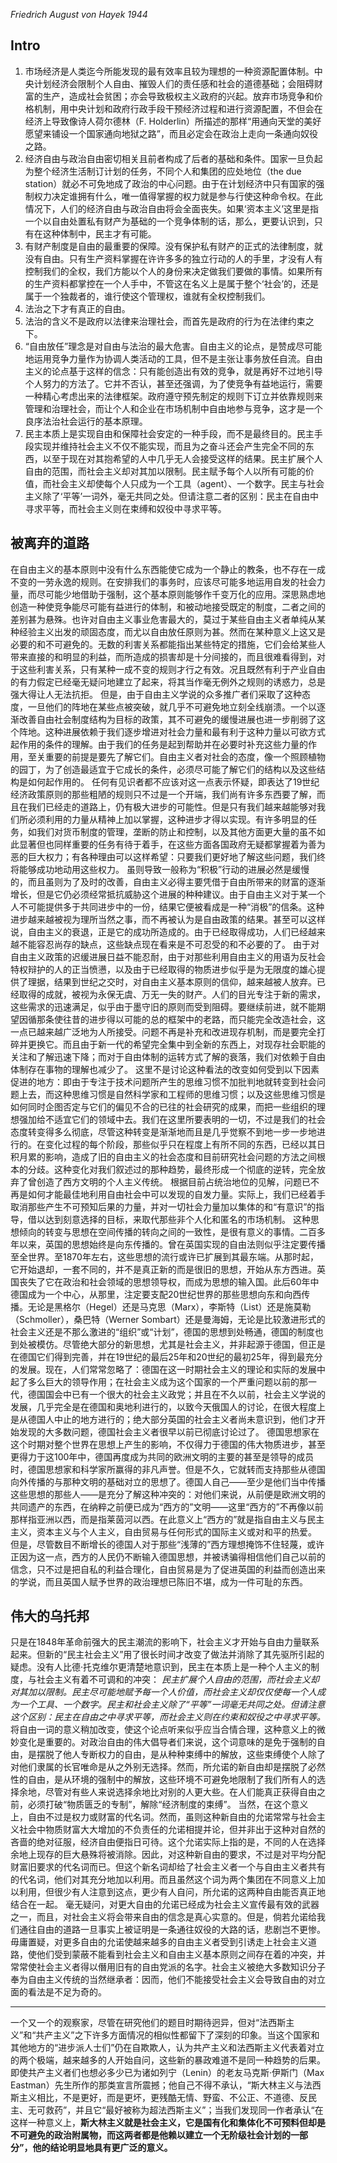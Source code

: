 *Friedrich August von Hayek 1944*

## Intro
1. 市场经济是人类迄今所能发现的最有效率且较为理想的一种资源配置体制。中央计划经济会限制个人自由、摧毁人们的责任感和社会的道德基础；会阻碍财富的生产，造成社会贫困；亦会导致极权主义政府的兴起。放弃市场竞争和价格机制，用中央计划和政府行政手段干预经济过程和进行资源配置，不但会在经济上导致像诗人荷尔德林（F. Holderlin）所描述的那样“用通向天堂的美好愿望来铺设一个国家通向地狱之路”，而且必定会在政治上走向一条通向奴役之路。
2. 经济自由与政治自由密切相关且前者构成了后者的基础和条件。国家一旦负起为整个经济生活制订计划的任务，不同个人和集团的应处地位（the due station）就必不可免地成了政治的中心问题。由于在计划经济中只有国家的强制权力决定谁拥有什么，唯一值得掌握的权力就是参与行使这种命令权。在此情况下，人们的经济自由与政治自由将会全面丧失。如果‘资本主义’这里是指一个以自由处置私有财产为基础的一个竞争体制的话，那么，更要认识到，只有在这种体制中，民主才有可能。
3. 有财产制度是自由的最重要的保障。没有保护私有财产的正式的法律制度，就没有自由。只有生产资料掌握在许许多多的独立行动的人的手里，才没有人有控制我们的全权，我们方能以个人的身份来决定做我们要做的事情。如果所有的生产资料都掌控在一个人手中，不管这在名义上是属于整个‘社会’的，还是属于一个独裁者的，谁行使这个管理权，谁就有全权控制我们。
4. 法治之下才有真正的自由。
5. 法治的含义不是政府以法律来治理社会，而首先是政府的行为在法律约束之下。
6. “自由放任”理念是对自由与法治的最大危害。自由主义的论点，是赞成尽可能地运用竞争力量作为协调人类活动的工具，但不是主张让事务放任自流。自由主义的论点基于这样的信念：只有能创造出有效的竞争，就是再好不过地引导个人努力的方法了。它并不否认，甚至还强调，为了使竞争有益地运行，需要一种精心考虑出来的法律框架。政府遵守预先制定的规则下订立并依靠规则来管理和治理社会，而让个人和企业在市场机制中自由地参与竞争，这才是一个良序法治社会运行的基本原理。
7. 民主本质上是实现自由和保障社会安定的一种手段，而不是最终目的。民主手段实现并维持社会主义不仅不能实现，而且为之奋斗还会产生完全不同的东西，以至于现在对其抱希望的人中几乎无人会接受这样的结果。民主扩展个人自由的范围，而社会主义却对其加以限制。民主赋予每个人以所有可能的价值，而社会主义却使每个人只成为一个工具（agent）、一个数字。民主与社会主义除了‘平等’一词外，毫无共同之处。但请注意二者的区别：民主在自由中寻求平等，而社会主义则在束缚和奴役中寻求平等。

## 被离弃的道路
在自由主义的基本原则中没有什么东西能使它成为一个静止的教条，也不存在一成不变的一劳永逸的规则。在安排我们的事务时，应该尽可能多地运用自发的社会力量，而尽可能少地借助于强制，这个基本原则能够作千变万化的应用。深思熟虑地创造一种使竞争能尽可能有益进行的体制，和被动地接受既定的制度，二者之间的差别甚为悬殊。也许对自由主义事业危害最大的，莫过于某些自由主义者单纯从某种经验主义出发的顽固态度，而尤以自由放任原则为甚。然而在某种意义上这又是必要的和不可避免的。无数的利害关系都能指出某些特定的措施，它们会给某些人带来直接的和明显的利益，而所造成的损害却是十分间接的，而且很难看得到，对于这些利害关系，只有某种一成不变的规则才行之有效。况且既然有利于产业自由的有力假定已经毫无疑问地建立了起来，将其当作毫无例外之规则的诱惑力，总是强大得让人无法抗拒。
但是，由于自由主义学说的众多推广者们采取了这种态度，一旦他们的阵地在某些点被突破，就几乎不可避免地立刻全线崩溃。一个以逐渐改善自由社会制度结构为目标的政策，其不可避免的缓慢进展也进一步削弱了这个阵地。这种进展依赖于我们逐步增进对社会力量和最有利于这种力量以可欲方式起作用的条件的理解。由于我们的任务是起到帮助并在必要时补充这些力量的作用，至关重要的前提是要先了解它们。自由主义者对社会的态度，像一个照顾植物的园丁，为了创造最适宜于它成长的条件，必须尽可能了解它们的结构以及这些结构是如何起作用的。
任何有见识者都不应该对这一点表示怀疑，即表达了19世纪经济政策原则的那些粗陋的规则只不过是一个开端，我们尚有许多东西要了解，而且在我们已经走的道路上，仍有极大进步的可能性。但是只有我们越来越能够对我们所必须利用的力量从精神上加以掌握，这种进步才得以实现。有许多明显的任务，如我们对货币制度的管理，垄断的防止和控制，以及其他方面更大量的虽不如此显著但也同样重要的任务有待于着手，在这些方面各国政府无疑都掌握着为善为恶的巨大权力；有各种理由可以这样希望：只要我们更好地了解这些问题，我们终将能够成功地动用这些权力。
虽则导致一般称为“积极”行动的进展必然是缓慢的，而且虽则为了及时的改善，自由主义必得主要凭借于自由所带来的财富的逐渐增长，但是它仍必须经常抵抗威胁这个进展的种种建议。由于自由主义对于某一个人不可能提供多于共同进步中的一份，结果它便被看成是一种“消极”的信条。这种进步越来越被视为理所当然之事，而不再被认为是自由政策的结果。甚至可以这样说，自由主义的衰退，正是它的成功所造成的。由于已经取得成功，人们已经越来越不能容忍尚存的缺点，这些缺点现在看来是不可忍受的和不必要的了。
由于对自由主义政策的迟缓进展日益不能忍耐，由于对那些利用自由主义的用语为反社会特权辩护的人的正当愤懑，以及由于已经取得的物质进步似乎是为无限度的雄心提供了理据，结果到世纪之交时，对自由主义基本原则的信仰，越来越被人放弃。已经取得的成就，被视为永保无虞、万无一失的财产。人们的目光专注于新的需求，这些需求的迅速满足，似乎由于墨守旧的原则而受到阻碍。要继续前进，就不能期望因循那条使往昔的进步得以可能的总的框架中的老路，而只能完全改造社会，这一点已越来越广泛地为人所接受。问题不再是补充和改进现存机制，而是要完全打碎并更换它。而且由于新一代的希望完全集中到全新的东西上，对现存社会职能的关注和了解迅速下降；而对于自由体制的运转方式了解的衰落，我们对依赖于自由体制存在事物的理解也减少了。
这里不是讨论这种看法的改变如何受到以下因素促进的地方：即由于专注于技术问题所产生的思维习惯不加批判地就转变到社会问题上去，而这种思维习惯是自然科学家和工程师的思维习惯；以及这些思维习惯是如何同时企图否定与它们的偏见不合的已往的社会研究的成果，而把一些组织的理想强加给不适宜它们的领域中去。我们在这里所要表明的一切，不过是我们的社会态度转变得多么彻底，尽管这种转变是渐渐地而且是几乎觉察不到地一步一步地进行的。在变化过程的每个阶段，那些似乎只在程度上有所不同的东西，已经以其日积月累的影响，造成了旧的自由主义的社会态度和目前研究社会问题的方法之间根本的分歧。这种变化对我们叙述过的那种趋势，最终形成一个彻底的逆转，完全放弃了曾创造了西方文明的个人主义传统。
根据目前占统治地位的见解，问题已不再是如何才能最佳地利用自由社会中可以发现的自发力量。实际上，我们已经着手取消那些产生不可预知后果的力量，并对一切社会力量加以集体的和“有意识”的指导，借以达到刻意选择的目标，来取代那些非个人化和匿名的市场机制。
这种思想倾向的转变与思想在空间传播的转向之间的一致性，是很有意义的事情。二百多年以来，英国的思想始终是向东传播的。曾在英国实现的自由法则似乎注定要传播至全世界。至1870年左右，这些思想的流行或许已扩展到其最东端。从那时起，它开始退却，一套不同的，并不是真正新的而是很旧的思想，开始从东方西进。英国丧失了它在政治和社会领域的思想领导权，而成为思想的输入国。此后60年中德国成为一个中心，从那里，注定要支配20世纪世界的那些思想向东和向西传播。无论是黑格尔（Hegel）还是马克思（Marx），李斯特（List）还是施莫勒（Schmoller），桑巴特（Werner Sombart）还是曼海姆，无论是比较激进形式的社会主义还是不那么激进的“组织”或“计划”，德国的思想到处畅通，德国的制度也到处被模仿。尽管绝大部分的新思想，尤其是社会主义，并非起源于德国，但正是在德国它们得到完善，并在19世纪的最后25年和20世纪的最初25年，得到最充分的发展。现在，人们常常忽略了：德国在这一时期社会主义的理论和实际的发展中起了多么巨大的领导作用；在社会主义成为这个国家的一个严重问题以前的那一代，德国国会中已有一个很大的社会主义政党；并且在不久以前，社会主义学说的发展，几乎完全是在德国和奥地利进行的，以致今天俄国人的讨论，在很大程度上是从德国人中止的地方进行的；绝大部分英国的社会主义者尚未意识到，他们才开始发现的大多数问题，德国社会主义者很早以前已彻底讨论过了。
德国思想家在这个时期对整个世界在思想上产生的影响，不仅得力于德国的伟大物质进步，甚至更得力于这100年中，德国再度成为共同的欧洲文明的主要的甚至是领导的成员时，德国思想家和科学家所赢得的非凡声誉。但是不久，它就转而支持那些从德国向外传播的与那种文明的基础对立的思想了。德国人自己——至少是他们当中传播这些思想的那些人——是充分了解这种冲突的：对他们来说，从前便是欧洲文明的共同遗产的东西，在纳粹之前便已成为“西方的”文明——这里“西方的”不再像以前那样指亚洲以西，而是指莱茵河以西。在此意义上“西方的”就是指自由主义与民主主义，资本主义与个人主义，自由贸易与任何形式的国际主义或对和平的热爱。
但是，尽管数目不断增长的德国人对于那些“浅薄的”西方理想掩饰不住轻蔑，或许正因为这一点，西方的人民仍不断输入德国思想，并被诱骗得相信他们自己以前的信念，只不过是把自私的利益合理化，自由贸易是为了促进英国的利益而创造出来的学说，而且英国人赋予世界的政治理想已陈旧不堪，成为一件可耻的东西。

## 伟大的乌托邦
只是在1848年革命前强大的民主潮流的影响下，社会主义才开始与自由力量联系起来。但新的“民主社会主义”用了很长时间才改变了做法并消除了其先驱所引起的疑虑。没有人比德·托克维尔更清楚地意识到，民主在本质上是一种个人主义的制度，与社会主义有着不可调和的冲突：
*民主扩展个人自由的范围，而社会主义却对其加以限制。民主尽可能地赋予每一个人价值，而社会主义却仅仅使每一个人成为一个工具、一个数字。民主和社会主义除了“平等”一词毫无共同之处。但请注意这个区别：民主在自由之中寻求平等，而社会主义则在约束和奴役之中寻求平等。*
将自由一词的意义稍加改变，使这个论点听来似乎应当合情合理，这种意义上的微妙变化是重要的。对政治自由的伟大倡导者们来说，这个词意味的是免于强制的自由，是摆脱了他人专断权力的自由，是从种种束缚中的解放，这些束缚使个人除了对他们隶属的长官唯命是从之外别无选择。然而，所允诺的新自由却是摆脱了必然性的自由，是从环境的强制中的解放，这些环境不可避免地限制了我们所有人的选择余地，尽管对有些人来说选择余地比对别的人更大些。在人们能真正获得自由之前，必须打破“物质匮乏的专制”，解除“经济制度的束缚”。
当然，在这个意义上，自由不过是权力或财富的代名词。然而，虽则这种新自由的允诺常常与社会主义社会中物质财富大大增加的不负责任的允诺相提并论，但并非出于这种对自然的吝啬的绝对征服，经济自由便指日可待。这个允诺实际上指的是，不同的人在选择余地上现存的巨大悬殊将被消除。因此，对这种新自由的要求，不过是对平均分配财富旧要求的代名词而已。但这个新名词却给了社会主义者一个与自由主义者共有的代名词，他们对其充分地加以利用。而且虽然这个词为两个集团在不同意义上加以利用，但很少有人注意到这点，更少有人自问，所允诺的这两种自由能否真正地结合在一起。
毫无疑问，对更大自由的允诺已经成为社会主义宣传最有效的武器之一，而且，对社会主义将会带来自由的信念是真心实意的。但是，倘若允诺给我们通往自由的道路一旦事实上被证明是一条通往奴役的大路的话，悲剧岂不更惨。毋庸置疑，对更多自由的允诺使越来越多的自由主义者受到引诱走上社会主义道路，使他们受到蒙蔽不能看到社会主义和自由主义基本原则之间存在着的冲突，并常常使社会主义者得以僭用旧有的自由党派的名字。社会主义被绝大多数知识分子奉为自由主义传统的当然继承者：因而，他们不能接受社会主义会导致自由的对立面的看法是不足为奇的。

---

一个又一个的观察家，尽管在研究他们的题目时期待迥异，但对“法西斯主义”和“共产主义”之下许多方面情况的相似性都留下了深刻的印象。当这个国家和其他地方的“进步派人士们”仍在自欺欺人，认为共产主义和法西斯主义代表着对立的两个极端，越来越多的人开始自问，这些新的暴政难道不是同一种趋势的后果。即使共产主义者们也想必多少已为诸如列宁（Lenin）的老友马克斯·伊斯门（Max Eastman）先生所作的那类宣言所震撼；他自己不得不承认，“斯大林主义与法西斯主义相比，不是更好，而是更坏，更残酷无情、野蛮、不公正、不道德、反民主、无可救药”，并且它“最好被称为超法西斯主义”；当我们发现同一作者承认“在这样一种意义上，**斯大林主义就是社会主义，它是国有化和集体化不可预料但却是不可避免的政治附属物，而这两者都是他赖以建立一个无阶级社会计划的一部分”，他的结论明显地具有更广泛的意义。**

